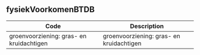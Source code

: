 ## fysiekVoorkomenBTDB				
				
|	Code	|	Description	|
|	---	|	---	|
|	groenvoorziening: gras- en kruidachtigen	|	groenvoorziening: gras- en kruidachtigen	|
